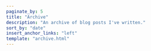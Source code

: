```yaml
---
paginate_by: 5
title: "Archive"
description: "An archive of blog posts I've written."
sort_by: "date"
insert_anchor_links: "left"
template: "archive.html"
---
```

